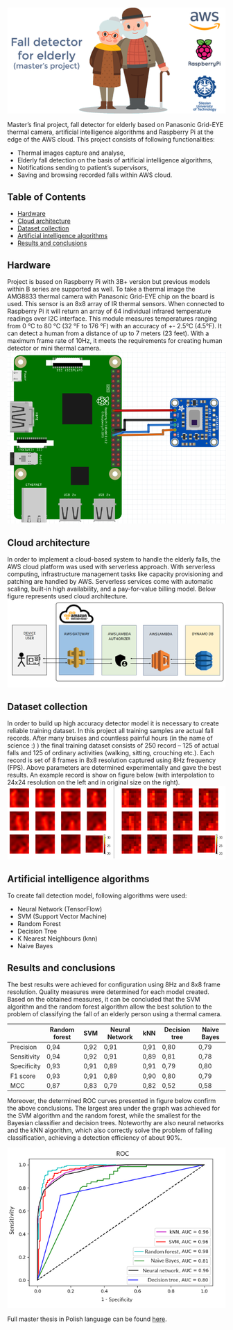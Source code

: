 ![thumbnail](./_example/thumbnail.png)

Master’s final project, fall detector for elderly based on Panasonic Grid-EYE thermal camera, artificial intelligence 
algorithms and Raspberry Pi at the edge of the AWS cloud. This project consists of following functionalities:

* Thermal images capture and analyse,
* Elderly fall detection on the basis of artificial intelligence algorithms,
* Notifications sending to patient’s supervisors,
* Saving and browsing recorded falls within AWS cloud.

## Table of Contents
- [Hardware](#hardware)
- [Cloud architecture](#cloud-architecture)
- [Dataset collection](#dataset-collection)
- [Artificial intelligence algorithms](#artificial-intelligence-algorithms)
- [Results and conclusions](#results-and-conclusions)

## Hardware
Project is based on Raspberry Pi with 3B+ version but previous models within B series are supported as well. To take a 
thermal image the AMG8833 thermal camera with Panasonic Grid-EYE chip on the board is used. This sensor is an 8x8 array
of IR thermal sensors. When connected to Raspberry Pi it will return an array of 64 individual infrared temperature 
readings over I2C interface. This module measures temperatures ranging from 0 °C to 80 °C (32 °F to 176 °F) with an 
accuracy of +- 2.5°C (4.5°F). It can detect a human from a distance of up to 7 meters (23 feet). With a maximum frame 
rate of 10Hz, it meets the requirements for creating human detector or mini thermal camera.
![Hardware architecture](./_example/hardware_schema.png)

## Cloud architecture
In order to implement a cloud-based system to handle the elderly falls, the AWS cloud platform was used with serverless 
approach. With serverless computing, infrastructure management tasks like capacity provisioning and patching are handled 
by AWS. Serverless services come with automatic scaling, built-in high availability, and a pay-for-value billing model. 
Below figure represents used cloud architecture.
![Cloud schema](./_example/cloud_schema.PNG)

## Dataset collection
In order to build up high accuracy detector model it is necessary to create reliable training dataset. In this project 
all training samples are actual fall records. After many bruises and countless painful hours (in the name of science :) ) 
the final training dataset consists of 250 record – 125 of actual falls and 125 of ordinary activities (walking, 
sitting, crouching etc.). Each record is set of 8 frames in 8x8 resolution captured using 8Hz frequency (FPS). Above 
parameters are determined experimentally and gave the best results. An example record is show on figure below (with 
interpolation to 24x24 resolution on the left and in original size on the right).
![Record sample](./_example/record_sample.png)

## Artificial intelligence algorithms
To create fall detection model, following algorithms were used:
* Neural Network (TensorFlow)
* SVM (Support Vector Machine)
* Random Forest
* Decision Tree
* K Nearest Neighbours (knn)
* Naive Bayes

## Results and conclusions
The best results were achieved for configuration using 8Hz and 8x8 frame resolution. Quality measures were determined 
for each model created. Based on the obtained measures, it can be concluded that the SVM algorithm and the random forest 
algorithm allow the best solution to the problem of classifying the fall of an elderly person using a thermal camera.

|             | Random forest | SVM    | Neural Network | kNN    | Decision tree | Naive Bayes |
|-------------|---------------|--------|----------------|--------|---------------|-------------|
| Precision   | 0,94          |  0,92  | 0,91           |  0,91  | 0,80          | 0,79        |
| Sensitivity | 0,94          |  0,92  | 0,91           |  0,89  | 0,81          | 0,78        |
| Specificity | 0,93          |  0,91  | 0,89           |  0,91  | 0,79          | 0,80        |
| F1 score    | 0,93          |  0,91  | 0,89           |  0,90  | 0,80          | 0,79        |
| MCC         | 0,87          |  0,83  | 0,79           |  0,82  | 0,52          | 0,58        |

Moreover, the determined ROC curves presented in figure below confirm the above conclusions. The largest area under the 
graph was achieved for the SVM algorithm and the random forest, while the smallest for the Bayesian classifier and 
decision trees. Noteworthy are also neural networks and the kNN algorithm, which also correctly solve the problem of 
falling classification, achieving a detection efficiency of about 90%.

![ROC chart](./_example/roc_chart.png)

Full master thesis in Polish language can be found [here](./_example/Master_thesis-Lukasz_Blasiak.pdf).